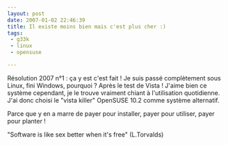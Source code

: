 ```yaml
---
layout: post
date: 2007-01-02 22:46:39
title: Il existe moins bien mais c'est plus cher :)
tags:
 - g33k
 - linux
 - opensuse

---
```


Résolution 2007 n°1 : ça y est c'est fait ! Je suis passé complètement sous Linux, fini Windows, pourquoi ? Après le test de Vista ! J'aime bien ce système cependant, je le trouve vraiment chiant à l'utilisation quotidienne. J'ai donc choisi le "vista killer" OpenSUSE 10.2 comme système alternatif.

Parce que y en a marre de payer pour installer, payer pour utiliser, payer pour planter !

"Software is like sex better when it's free" (L.Torvalds)
